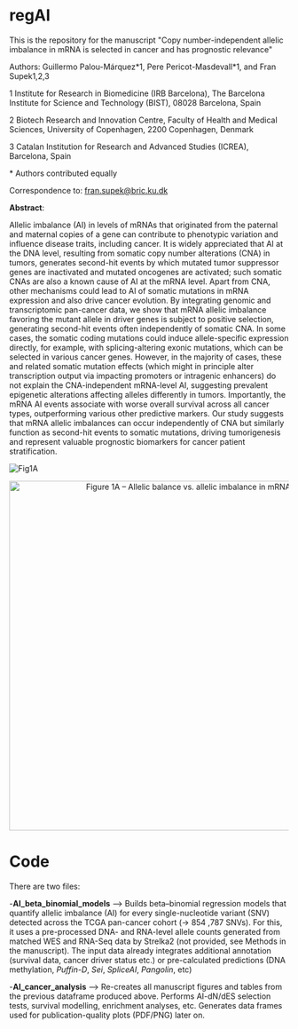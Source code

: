 # regAI

This is the repository for the manuscript "Copy number-independent allelic imbalance in mRNA is selected in cancer and has prognostic relevance"

Authors: Guillermo Palou-Márquez\*1, Pere Pericot-Masdevall\*1, and Fran Supek1,2,3

1 Institute for Research in Biomedicine (IRB Barcelona), The Barcelona Institute for Science and Technology (BIST), 08028 Barcelona, Spain

2 Biotech Research and Innovation Centre, Faculty of Health and Medical Sciences, University of Copenhagen, 2200 Copenhagen, Denmark

3 Catalan Institution for Research and Advanced Studies (ICREA), Barcelona, Spain

\* Authors contributed equally

Correspondence to: fran.supek@bric.ku.dk 

**Abstract**:

Allelic imbalance (AI) in levels of mRNAs that originated from the paternal and maternal copies of a gene can contribute to phenotypic variation and influence disease traits, including cancer. It is widely appreciated that AI at the DNA level, resulting from somatic copy number alterations (CNA) in tumors, generates second-hit events by which mutated tumor suppressor genes are inactivated and mutated oncogenes are activated; such somatic CNAs are also a known cause of AI at the mRNA level. Apart from CNA, other mechanisms could lead to AI of somatic mutations in mRNA expression and also drive cancer evolution. By integrating genomic and transcriptomic pan-cancer data, we show that mRNA allelic imbalance favoring the mutant allele in driver genes is subject to positive selection, generating second-hit events often independently of somatic CNA. In some cases, the somatic coding mutations could induce allele-specific expression directly, for example, with splicing-altering exonic mutations, which can be selected in various cancer genes. However, in the majority of cases, these and related somatic mutation effects (which might in principle alter transcription output via impacting promoters or intragenic enhancers) do not explain the CNA-independent mRNA-level AI, suggesting prevalent epigenetic alterations affecting alleles differently in tumors. Importantly, the mRNA AI events associate with worse overall survival across all cancer types, outperforming various other predictive markers. Our study suggests that mRNA allelic imbalances can occur independently of CNA but similarly function as second-hit events to somatic mutations, driving tumorigenesis and represent valuable prognostic biomarkers for cancer patient stratification.

![Fig1A](https://github.com/user-attachments/assets/4d0759bc-1e86-48ef-865a-ab4368c18d54)

<p align="center">
  <img src="[https://pfst.cf2.poecdn.net/base/image/db187af325eade466db23177181ed8e187cac931dc0490ca920ffc485a5cc328?w=630&h=429&pmaid=408166007](https://github.com/user-attachments/assets/4d0759bc-1e86-48ef-865a-ab4368c18d54)"
       alt="Figure 1A – Allelic balance vs. allelic imbalance in mRNA"
       width="630">
</p>

# Code

There are two files:

-**AI_beta_binomial_models** --> Builds beta–binomial regression models that quantify allelic imbalance (AI) for every single-nucleotide variant (SNV) detected across the TCGA pan-cancer cohort (-> 854 ,787 SNVs). For this, it uses a pre-processed DNA- and RNA-level allele counts generated from matched WES and RNA-Seq data by Strelka2 (not provided, see Methods in the manuscript). The input data already integrates additional annotation (survival data, cancer driver status etc.) or pre-calculated predictions (DNA methylation, _Puffin-D_, _Sei_, _SpliceAI_, _Pangolin_, etc)

-**AI_cancer_analysis** --> Re-creates all manuscript figures and tables from the previous dataframe produced above. Performs AI-dN/dES selection tests, survival modelling, enrichment analyses, etc. Generates data frames used for publication-quality plots (PDF/PNG) later on.






